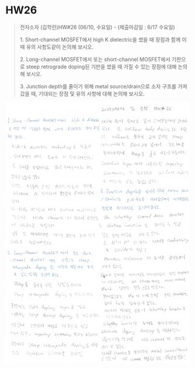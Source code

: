 # HW26

> 전자소자 (김학린)HW#26 (06/10, 수요일) - (제출마감일 : 6/17 수요일)
>
> 1. Short-channel MOSFET에서 high K dielectric을 썼을 때 장점과 함께 이때 유의 사항도같이 논의해 보시오.
>
> 2. Long-channel MOSFET에서 또는 short-channel MOSFET에서 기판으로 steep retrograde doping된 기판을 썼을 때 가질 수 있는 장점에 대해 논의해 보시오.
>
> 3. Junction depth를 줄이기 위해 metal source/drain으로 소자 구조를 가져갔을 때, 기대되는 장점 및 유의 사항에 대해 논의해 보시오.

![01](images/HW26/image1.jpg)